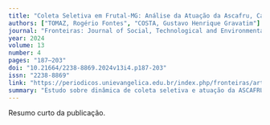 ```yaml
---
title: "Coleta Seletiva em Frutal-MG: Análise da Atuação da Ascafru, Catadores e Moradores"
authors: ["TOMAZ, Rogério Fontes", "COSTA, Gustavo Henrique Gravatim"]
journal: "Fronteiras: Journal of Social, Technological and Environmental Science"
year: 2024
volume: 13
number: 4
pages: "187–203"
doi: "10.21664/2238-8869.2024v13i4.p187-203"
issn: "2238-8869"
link: "https://periodicos.unievangelica.edu.br/index.php/fronteiras/article/view/7392"
summary: "Estudo sobre dinâmica de coleta seletiva e atuação da ASCAFRU."
---
```


Resumo curto da publicação.
